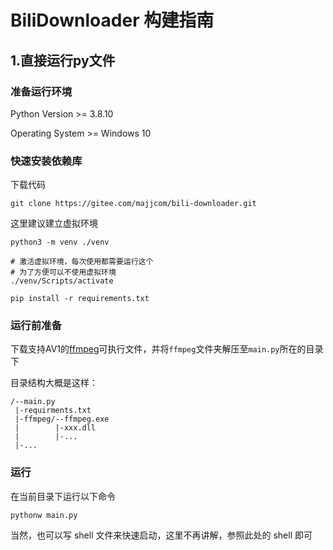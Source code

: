 # BiliDownloader 构建指南

## 1.直接运行py文件

### 准备运行环境
Python Version >= 3.8.10

Operating System >= Windows 10

### 快速安装依赖库
下载代码
```shell
git clone https://gitee.com/majjcom/bili-downloader.git
```
这里建议建立虚拟环境
```shell
python3 -m venv ./venv

# 激活虚拟环境，每次使用都需要运行这个
# 为了方便可以不使用虚拟环境
./venv/Scripts/activate
```

```shell
pip install -r requirements.txt
```
### 运行前准备
下载支持AV1的[ffmpeg](https://majjcom.lanzouy.com/iX5kY18c1dhi)可执行文件，并将`ffmpeg`文件夹解压至`main.py`所在的目录下

目录结构大概是这样：

```
/--main.py
 |-requirments.txt
 |-ffmpeg/--ffmpeg.exe
 |        |-xxx.dll
 |        |-...
 |-...
```



### 运行
在当前目录下运行以下命令
```shell
pythonw main.py
```
当然，也可以写 shell 文件来快速启动，这里不再讲解，参照此处的 shell 即可
